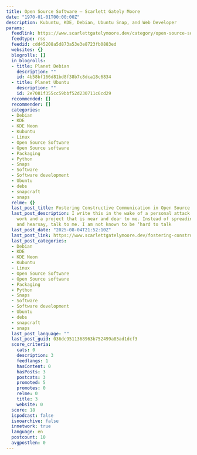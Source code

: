 ```yaml
---
title: Open Source Software – Scarlett Gately Moore
date: "1970-01-01T00:00:00Z"
description: Kubuntu, KDE, Debian, Ubuntu Snap, and Web Developer
params:
  feedlink: https://www.scarlettgatelymoore.dev/category/open-source-software/feed/
  feedtype: rss
  feedid: cdd45208a5d873a53e3e8723fb0883ed
  websites: {}
  blogrolls: []
  in_blogrolls:
  - title: Planet Debian
    description: ""
    id: 4b58bf166d81bd8f38b7c8dca18c6834
  - title: Planet Ubuntu
    description: ""
    id: 2e7081f355cc59bbf52d230711c6cd29
  recommended: []
  recommender: []
  categories:
  - Debian
  - KDE
  - KDE Neon
  - Kubuntu
  - Linux
  - Open Source Software
  - Open Source software
  - Packaging
  - Python
  - Snaps
  - Software
  - Software development
  - Ubuntu
  - debs
  - snapcraft
  - snaps
  relme: {}
  last_post_title: Fostering Constructive Communication in Open Source Communities
  last_post_description: I write this in the wake of a personal attack against my
    work and a project that is near and dear to me. Instead of spreading vile rumors
    and hearsay, talk to me. I am not known to be ‘hard to talk
  last_post_date: "2025-08-04T21:52:10Z"
  last_post_link: https://www.scarlettgatelymoore.dev/fostering-constructive-communication-in-open-source-communities/
  last_post_categories:
  - Debian
  - KDE
  - KDE Neon
  - Kubuntu
  - Linux
  - Open Source Software
  - Open Source software
  - Packaging
  - Python
  - Snaps
  - Software
  - Software development
  - Ubuntu
  - debs
  - snapcraft
  - snaps
  last_post_language: ""
  last_post_guid: 036dc9511368963b752499a85ad1dcf3
  score_criteria:
    cats: 0
    description: 3
    feedlangs: 1
    hasContent: 0
    hasPosts: 3
    postcats: 3
    promoted: 5
    promotes: 0
    relme: 0
    title: 3
    website: 0
  score: 18
  ispodcast: false
  isnoarchive: false
  innetwork: true
  language: en
  postcount: 10
  avgpostlen: 0
---
```

